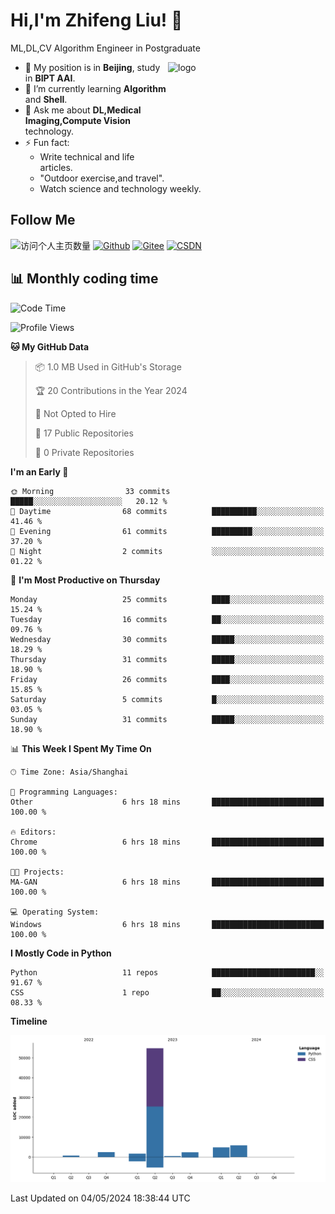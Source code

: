 <!--
**stonedada/stonedada** is a ✨ _special_ ✨ repository because its `README.md` (this file) appears on your GitHub profile.

Here are some ideas to get you started:

- 🔭 I’m currently working on ...
- 🌱 I’m currently learning ...
- 👯 I’m looking to collaborate on ...
- 🤔 I’m looking for help with ...
- 💬 Ask me about ...
- 📫 How to reach me: ...
- 😄 Pronouns: ...
- ⚡ Fun fact: ...
-->
# Hi,I'm Zhifeng Liu! 👋
ML,DL,CV Algorithm Engineer in Postgraduate

<img src="https://github-readme-stats-git-masterrstaa-rickstaa.vercel.app/api?username=stonedada&show_icons=true&count_private=true&theme=vue" alt="logo" height="160" align="right" width="50%" />

- 🔭 My position is in **Beijing**, study in **BIPT AAI**.
- 🌱 I’m currently learning **Algorithm** and **Shell**.
- 💬 Ask me about **DL,Medical Imaging,Compute Vision** technology.
- ⚡ Fun fact: 
  - Write technical and life articles.
  - "Outdoor exercise,and travel".
  - Watch science and technology weekly.

## Follow Me
![访问个人主页数量](https://komarev.com/ghpvc/?username=stonedada&color=green)
[![Github](https://img.shields.io/github/followers/stonedada?label=Github&style=social)](https://github.com/stonedada)
[![Gitee](https://img.shields.io/badge/-Gitee-EA4335?style=flat-square&logo=Gitee&logoColor=white)](https://gitee.com/liu-shitou)
[![CSDN](https://img.shields.io/badge/-CSDN-c14438?style=flat-square&logo=C&logoColor=white)](https://blog.csdn.net/weixin_43913261?type=blog)
<!--
## GitHub Infos

<img src="https://github-profile-trophy.vercel.app/?username=stonedada&theme=flat&column=7" alt="logo" height="160" align="center" style="margin: auto;" />
[![GitHub Streak](https://github-readme-streak-stats.herokuapp.com/?user=stonedada&theme=vue)](https://github.com/stonedada)

<a href="https://github.com/stonedada">
  <img src="https://github-readme-stats-git-masterrstaa-rickstaa.vercel.app/api/top-langs/?username=stonedada&layout=compact&theme=vue" />
</a>

[![Anser's wakatime stats](https://github-readme-stats.vercel.app/api/wakatime?username=stonedada&layout=compact&custom_title=Wakatime%20Stats%20(this%20week))](https://wakatime.com/@stonedada)
-->

## :bar_chart: Monthly coding time

<!--START_SECTION:waka-->
![Code Time](http://img.shields.io/badge/Code%20Time-900%20hrs%204%20mins-blue)

![Profile Views](http://img.shields.io/badge/Profile%20Views-0-blue)

**🐱 My GitHub Data** 

> 📦 1.0 MB Used in GitHub's Storage 
 > 
> 🏆 20 Contributions in the Year 2024
 > 
> 🚫 Not Opted to Hire
 > 
> 📜 17 Public Repositories 
 > 
> 🔑 0 Private Repositories 
 > 
**I'm an Early 🐤** 

```text
🌞 Morning                33 commits          █████░░░░░░░░░░░░░░░░░░░░   20.12 % 
🌆 Daytime                68 commits          ██████████░░░░░░░░░░░░░░░   41.46 % 
🌃 Evening                61 commits          █████████░░░░░░░░░░░░░░░░   37.20 % 
🌙 Night                  2 commits           ░░░░░░░░░░░░░░░░░░░░░░░░░   01.22 % 
```
📅 **I'm Most Productive on Thursday** 

```text
Monday                   25 commits          ████░░░░░░░░░░░░░░░░░░░░░   15.24 % 
Tuesday                  16 commits          ██░░░░░░░░░░░░░░░░░░░░░░░   09.76 % 
Wednesday                30 commits          █████░░░░░░░░░░░░░░░░░░░░   18.29 % 
Thursday                 31 commits          █████░░░░░░░░░░░░░░░░░░░░   18.90 % 
Friday                   26 commits          ████░░░░░░░░░░░░░░░░░░░░░   15.85 % 
Saturday                 5 commits           █░░░░░░░░░░░░░░░░░░░░░░░░   03.05 % 
Sunday                   31 commits          █████░░░░░░░░░░░░░░░░░░░░   18.90 % 
```


📊 **This Week I Spent My Time On** 

```text
🕑︎ Time Zone: Asia/Shanghai

💬 Programming Languages: 
Other                    6 hrs 18 mins       █████████████████████████   100.00 % 

🔥 Editors: 
Chrome                   6 hrs 18 mins       █████████████████████████   100.00 % 

🐱‍💻 Projects: 
MA-GAN                   6 hrs 18 mins       █████████████████████████   100.00 % 

💻 Operating System: 
Windows                  6 hrs 18 mins       █████████████████████████   100.00 % 
```

**I Mostly Code in Python** 

```text
Python                   11 repos            ███████████████████████░░   91.67 % 
CSS                      1 repo              ██░░░░░░░░░░░░░░░░░░░░░░░   08.33 % 
```



**Timeline**

![Lines of Code chart](https://raw.githubusercontent.com/stonedada/stonedada/main/assets/bar_graph.png)


 Last Updated on 04/05/2024 18:38:44 UTC
<!--END_SECTION:waka-->